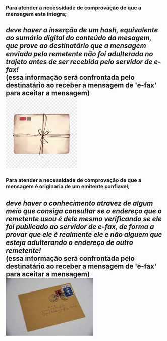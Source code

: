 ### Para atender a necessidade de comprovação de que a mensagem esta integra;  
***deve haver a inserção de um hash, equivalente ao sumário digital do conteúdo da mesagem, que prove ao destinatário que a mensagem enviada pelo remetente não foi adulterada no trajeto antes de ser recebida pelo servidor de e-fax!***  
  (essa informação será confrontada pelo destinatário ao receber a mensagem de 'e-fax' para aceitar a mensagem)  
![ilustração](/assets/images/carta_barbante.png "integridade")  
---
### Para atender a necessidade de comprovação de que a mensagem é originaria de um emitente confiavel;  
***deve haver o conhecimento atravez de algum meio que consiga consultar se o endereço que o remetente usou é dele mesmo verificando se ele foi publicado ao servidor de e-fax, de forma a provar que ele é realmente ele e não alguem que esteja adulterando o endereço de outro remetente!***  
  (essa informação será confrontada pelo destinatário ao receber a mensagem de 'e-fax' para aceitar a mensagem)  
![ilustração](/assets/images/carta_antiga.jpeg "confiabilidade")  
---
